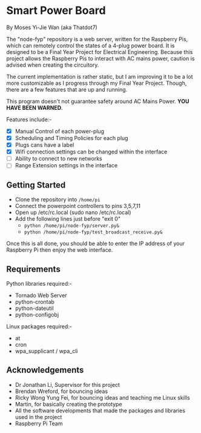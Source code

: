 Smart Power Board
=================================================

By Moses Yi-Jie Wan (aka Thatdot7)

The "node-fyp" repository is a web server, written for the Raspberry Pis, which can remotely control the states of a 4-plug power board. It is designed to be a Final Year Project for Electrical Engineering. Because this project allows the Raspberry Pis to interact with AC mains power, caution is advised when creating the circuitory.

The current implementation is rather static, but I am improving it to be a lot more customizable as I progress through my Final Year Project. Though, there are a few features that are up and running.

This program doesn't not guarantee safety around AC Mains Power. **YOU HAVE BEEN WARNED**.

Features include:-
- [x] Manual Control of each power-plug
- [x] Scheduling and Timing Policies for each plug
- [x] Plugs cans have a label
- [x] Wifi connection settings can be changed within the interface
- [ ] Ability to connect to new networks
- [ ] Range Extension settings in the interface
 
Getting Started
------------------------------------------- 
- Clone the repository into `/home/pi`
- Connect the powerpoint controllers to pins 3,5,7,11
- Open up /etc/rc.local (sudo nano /etc/rc.local)
- Add the following lines just before "exit 0"
  - `python /home/pi/node-fyp/server.py&`
  - `python /home/pi/node-fyp/test_broadcast_receive.py&`

Once this is all done, you should be able to enter the IP address of your Raspberry Pi then enjoy the web interface.

Requirements
-------------------------------------------
Python libraries required:-
- Tornado Web Server
- python-crontab
- python-dateutil
- python-configobj

Linux packages required:-
- at
- cron
- wpa_supplicant / wpa_cli

Acknowledgements
-------------------------------------------
- Dr Jonathan Li, Supervisor for this project
- Brendan Wreford, for bouncing ideas
- Ricky Wong Yung Fei, for bouncing ideas and teaching me Linux skills
- Martin, for basically creating the prototype
- All the software developments that made the packages and libraries used in the project
- Raspberry Pi Team
